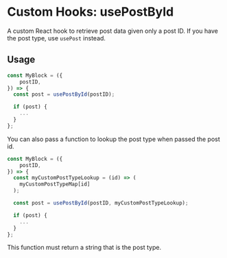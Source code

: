 # Custom Hooks: usePostById

A custom React hook to retrieve post data given only a post ID.
If you have the post type, use `usePost` instead.

## Usage

```jsx
const MyBlock = ({
	postID,
}) => {
  const post = usePostById(postID);

  if (post) {
    ...
  }
};
```

You can also pass a function to lookup the post type when passed the post id.
```jsx
const MyBlock = ({
	postID,
}) => {
  const myCustomPostTypeLookup = (id) => (
    myCustomPostTypeMap[id]
  );

  const post = usePostById(postID, myCustomPostTypeLookup);

  if (post) {
    ...
  }
};
```

This function must return a string that is the post type.
